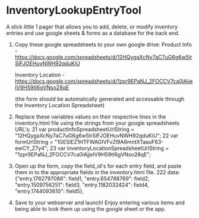 # InventoryLookupEntryTool
A slick little 1 pager that allows you to add, delete, or modify inventory entries and use google sheets &amp; forms as a database for the back end. 

1. Copy these google spreadsheets to your own google drive: 
    Product Info - https://docs.google.com/spreadsheets/d/12HQygaXcNy7aC7uG6g6w5lrSIFJOEHuvNWH92qduKiU
    
    Inventory Location - https://docs.google.com/spreadsheets/d/1zpr9EPaNJ_2FOCCV7ca0iAjjeIV9H59tI6gVNso28qE
    
    (the form should be automatically generated and accessable through the Inventory Location Spreadsheet) 
2. Replace these variables values on their respective lines in the inventory.html file using the strings from your google spreadsheets URL's:
    21    var productInfoSpreadsheetUrlString = "12HQygaXcNy7aC7uG6g6w5lrSIFJOEHuvNWH92qduKiU";
    22    var formUrlString = "1GESlEZ1HTFWAGIVFvZl9A6mntXTaauF63-ewCY_Z7y4";
    23    var inventoryLocationSpreadsheetUrlString = "1zpr9EPaNJ_2FOCCV7ca0iAjjeIV9H59tI6gVNso28qE";
3. Open up the form, copy the field_id's for each entry field, and paste them in to the appropriate fields in the inventory.html file. 
    222    data: {"entry.1762797086": field1, "entry.654788769": field2, "entry.1509756251": field3, "entry.1182032424": field4, "entry.1744093610": field5},
4. Save to your webserver and launch! Enjoy entering various items and being able to look them up using the google sheet or the app. 


